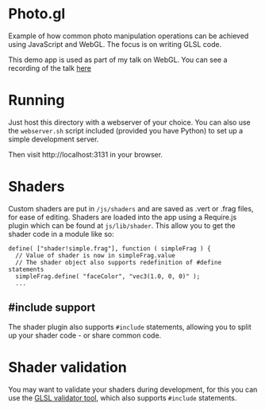 Photo.gl
========

Example of how common photo manipulation operations can be achieved using JavaScript and WebGL. The focus is on writing GLSL code.

This demo app is used as part of my talk on WebGL. You can see a recording of the talk [here](https://www.youtube.com/watch?v=x6fXhY17atI)

Running
=======

Just host this directory with a webserver of your choice. You can also use the `webserver.sh` script included (provided you have Python) to set up a simple development server.

Then visit http://localhost:3131 in your browser.

Shaders
=======

Custom shaders are put in `/js/shaders` and are saved as .vert or .frag files, for ease of editing. Shaders are loaded into the app using a Require.js plugin which can be found at `js/lib/shader`. This allow you to get the shader code in a module like so:


    define( ["shader!simple.frag"], function ( simpleFrag ) {
      // Value of shader is now in simpleFrag.value
      // The shader object also supports redefinition of #define statements
      simpleFrag.define( "faceColor", "vec3(1.0, 0, 0)" );
      ...


#include support
----------------

The shader plugin also supports `#include` statements, allowing you to split up your shader code - or share common code.

Shader validation
=================

You may want to validate your shaders during development, for this you can use the [GLSL validator tool](https://github.com/felixpalmer/glsl-validator), which also supports `#include` statements.

